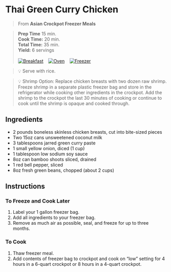 # Thai Green Curry Chicken

> From **Asian Crockpot Freezer Meals**

> **Prep Time** 15 min.<br>
**Cook Time:** 20 min.<br>
**Total Time:** 35 min.<br>
**Yield:** 6 servings<br> <br>
[![Breakfast](https://img.shields.io/badge/Meal_Type-Dinner-blue)](#) &nbsp;&nbsp;
[![Oven](https://img.shields.io/badge/Cooking_Method-Oven-green)](#) &nbsp;&nbsp;
[![Freezer](https://img.shields.io/badge/Is_Freezer_Meal-True-black)](#)

> :bulb: Serve with rice.

> :bulb: Shrimp Option: Replace chicken breasts with two dozen raw shrimp. Freeze shrimp in a separate plastic freezer bag and store in the refrigerator while cooking other ingredients in the crockpot. Add the shrimp to the crockpot the last 30 minutes of  cooking or continue to cook until the shrimp is opaque and cooked through.

## Ingredients
- 2 pounds boneless skinless chicken breasts, cut into bite-sized pieces
- Two 15oz cans unsweetened coconut milk
- 3 tablespoons jarred green curry paste
- 1 small yellow onion, diced (1 cup)
- 1 tablespoon low sodium soy sauce
- 8oz can bamboo shoots sliced, drained
- 1 red bell pepper, sliced
- 8oz fresh green beans, chopped (about 2 cups)
## Instructions

### To Freeze and Cook Later

1. Label your 1 gallon freezer bag.
2. Add all ingredients to your freezer bag.
3. Remove as much air as possible, seal, and freeze for up to three months.

### To Cook

1. Thaw freezer meal.
2. Add contents of freezer bag to crockpot and cook on “low” setting for 4
hours in a 6-quart crockpot or 8 hours in a 4-quart crockpot. 
